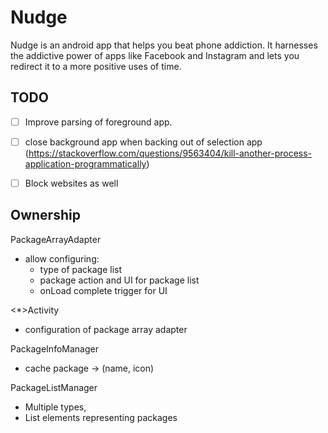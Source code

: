 # Nudge

Nudge is an android app that helps you beat phone addiction. It harnesses the addictive power of
apps like Facebook and Instagram and lets you redirect it to a more positive uses of time.

## TODO

- [ ] Improve parsing of foreground app.
- [ ] close background app when backing out of selection app (https://stackoverflow.com/questions/9563404/kill-another-process-application-programmatically)
- [ ] Block websites as well


## Ownership

PackageArrayAdapter
- allow configuring:
    - type of package list
    - package action and UI for package list
    - onLoad complete trigger for UI

<*>Activity
- configuration of package array adapter

PackageInfoManager
- cache package -> (name, icon)

PackageListManager
- Multiple types,
- List elements representing packages